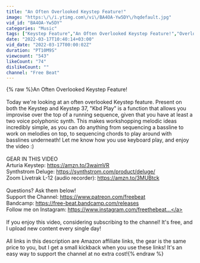 ```yaml
---
title: "An Often Overlooked Keystep Feature!"
image: "https:\/\/i.ytimg.com\/vi\/BA4OA-Yw5DY\/hqdefault.jpg"
vid_id: "BA4OA-Yw5DY"
categories: "Music"
tags: ["Keystep Feature","An Often Overlooked Keystep Feature!","Overlooked Keystep Feature"]
date: "2022-03-17T10:40:14+03:00"
vid_date: "2022-03-17T00:00:02Z"
duration: "PT10M9S"
viewcount: "543"
likeCount: "74"
dislikeCount: ""
channel: "Free Beat"
---
```

{% raw %}An Often Overlooked Keystep Feature!<br /><br />Today we're looking at an often overlooked Keystep feature. Present on both the Keystep and Keystep 37, &quot;Kbd Play&quot; is a function that allows you improvise over the top of a running sequence, given that you have at least a two voice polyphonic synth. This makes workshopping melodic ideas incredibly simple, as you can do anything from sequencing a bassline to work on melodies on top, to sequencing chords to play around with basslines underneath! Let me know how you use keyboard play, and enjoy the video :)<br /><br />GEAR IN THIS VIDEO<br />Arturia Keystep: <a rel="nofollow" target="blank" href="https://amzn.to/3waimVR">https://amzn.to/3waimVR</a><br />Synthstrom Deluge: <a rel="nofollow" target="blank" href="https://synthstrom.com/product/deluge/">https://synthstrom.com/product/deluge/</a><br />Zoom Livetrak L-12 (audio recorder): <a rel="nofollow" target="blank" href="https://amzn.to/3MUBtck">https://amzn.to/3MUBtck</a><br /><br />Questions? Ask them below!<br />Support the Channel: <a rel="nofollow" target="blank" href="https://www.patreon.com/freebeat">https://www.patreon.com/freebeat</a><br />Bandcamp: <a rel="nofollow" target="blank" href="https://free-beat.bandcamp.com/releases">https://free-beat.bandcamp.com/releases</a><br />Follow me on Instagram: <a rel="nofollow" target="blank" href="https://www.instagram.com/freethebeat...">https://www.instagram.com/freethebeat...</a><br /><br />If you enjoy this video, considering subscribing to the channel! It's free, and I upload new content every single day!<br /><br />All links in this description are Amazon affiliate links, the gear is the same price to you, but I get a small kickback when you use these links! It's an easy way to support the channel at no extra cost!{% endraw %}

